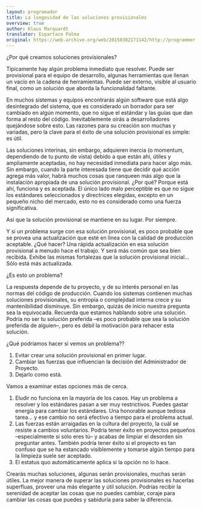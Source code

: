 ```yaml
---
layout: programador
title: La longevidad de las soluciones provisionales
overview: true
author: Klaus Marquardt
translator: Espartaco Palma
original: https://web.archive.org/web/20150302171142/http://programmer.97things.oreilly.com/wiki/index.php/The_Longevity_of_Interim_Solutions
---
```


¿Por qué creamos soluciones provisionales?

Típicamente hay algún problema inmediato que resolver. Puede ser
provisional para el equipo de desarrollo, algunas herramientas que
llenan un vacío en la cadena de herramientas. Puede ser externo, visible
al usuario final, como un solución que aborda la funcionalidad faltante.

En muchos sistemas y equipos encontrarás algún software que está algo
desintegrado del sistema, que es considerado un borrador para ser
cambiado en algún momento, que no sigue el estándar y las guías que dan
forma al resto del código. Inevitablemente oirás a desarrolladores
quejándose sobre esto. Las razones para su creación son muchas y
variadas, pero la clave para el éxito de una solución provisional es
simple: es útil.

Las soluciones interinas, sin embargo, adquieren inercia (o momentum,
dependiendo de tu punto de vista) debido a que están ahí, útiles y
ampliamente aceptadas, no hay necesidad inmediata para hacer algo más.
Sin embargo, cuando la parte interesada tiene que decidir qué acción
agrega más valor, habrá muchos cosas que ranqueen más algo que la
instalación apropiada de una solución provisional. ¿Por qué? Porque está
ahí, funciona y es aceptada. El único lado malo perceptible es que no
sigue los estándares seleccionados y directrices elegidas, excepto en un
pequeño nicho del mercado, esto no es considerado como una fuerza
significativa.

Así que la solución provisional se mantiene en su lugar. Por siempre.

Y si un problema surge con esa solución provisional, es poco probable
que se provea una actualización que esté en línea con la calidad de
producción aceptable. ¿Qué hacer? Una rápida actualización en esa
solución provisional a menudo hace el trabajo. Y será más común que
sea bien recibida. Exhibe las mismas fortalezas que la solución
provisional inicial… Sólo está más actualizada.

¿Es esto un problema?

La respuesta depende de tu proyecto, y de su interés personal en las
normas del código de producción. Cuando los sistemas contienen muchas
soluciones provisionales, su entropía o complejidad interna crece y su
mantenibilidad disminuye. Sin embargo, quizás de inicio nuestra pregunta
sea la equivocada. Recuerda que estamos hablando sobre una solución.
Podría no ser tu solución preferida –es poco probable que sea la
solución preferida de alguien–, pero es débil la motivación para rehacer
esta solución.

¿Qué podríamos hacer si vemos un problema??

1. Evitar crear una solución provisional en primer lugar.
2. Cambiar las fuerzas que influencian la decisión del Administrador de
Proyecto.
3. Dejarlo como está.

Vamos a examinar estas opciones más de cerca.

1. Eludir no funciona en la mayoría de los casos. Hay un problema a
resolver y los estándares pasan a ser muy restrictivos. Puedes gastar
energía para cambiar los estándares. Una honorable aunque tediosa tarea…
y ese cambio no será efectivo a tiempo para el problema actual.
2. Las fuerzas están arraigadas en la cultura del proyecto, la cuál se
resiste a cambios voluntarios. Podría tener éxito en proyectos pequeños
–especialmente si sólo eres tú– y acabas de limpiar el desorden sin
preguntar antes. También podría tener éxito si el proyecto es tan
confuso que se ha estancado visiblemente y tomarse algún tiempo para la
limpieza suele ser aceptado.
3. El estatus quo automáticamente aplica si la opción no lo hace.

Crearás muchas soluciones, algunas serán provisionales, muchas serán
útiles. La mejor manera de superar las soluciones provisionales es
hacerlas superfluas, proveer una más elegante y útil solución. Podrías
recibir la serenidad de aceptar las cosas que no puedes cambiar, coraje
para cambiar las cosas que puedes y sabiduría para saber la diferencia.

